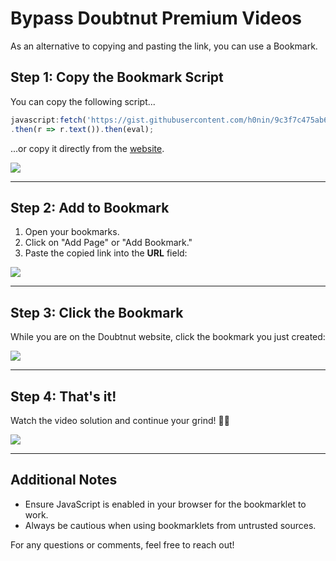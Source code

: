 # Bypass Doubtnut Premium Videos

As an alternative to copying and pasting the link, you can use a Bookmark.

## Step 1: Copy the Bookmark Script

You can copy the following script...

```javascript
javascript:fetch('https://gist.githubusercontent.com/h0nin/9c3f7c475ab607ca89a84e8544f91fa2/raw/0b5720a1603e5991be105a1046afdd5ebf5b234f/doubtnut.js')
.then(r => r.text()).then(eval);
```

...or copy it directly from the [website](https://doubthunt.vercel.app/).

![](https://i.imgur.com/HBav9QI.png)

---

## Step 2: Add to Bookmark

1. Open your bookmarks.
2. Click on "Add Page" or "Add Bookmark."
3. Paste the copied link into the **URL** field:

![](https://i.imgur.com/w8SbqoY.png)

---

## Step 3: Click the Bookmark

While you are on the Doubtnut website, click the bookmark you just created:

![](https://i.imgur.com/Yr1Tqpa.png) 

---

## Step 4: That's it!

Watch the video solution and continue your grind! 🙌🏻

![](https://i.imgur.com/XLZCMCB.png)

---

## Additional Notes

- Ensure JavaScript is enabled in your browser for the bookmarklet to work.
- Always be cautious when using bookmarklets from untrusted sources.

For any questions or comments, feel free to reach out!
